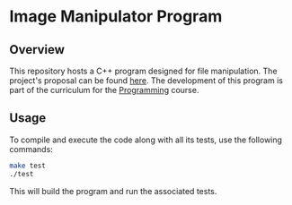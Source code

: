 # Image Manipulator Program

## Overview

This repository hosts a C++ program designed for file manipulation. The project's proposal can be found [here](https://moodle2223.up.pt/pluginfile.php/218459/mod_resource/content/17/index.html). The development of this program is part of the curriculum for the [Programming](https://sigarra.up.pt/feup/en/UCURR_GERAL.FICHA_UC_VIEW?pv_ocorrencia_id=501671) course.

## Usage

To compile and execute the code along with all its tests, use the following commands:

```sh
make test
./test
```

This will build the program and run the associated tests.